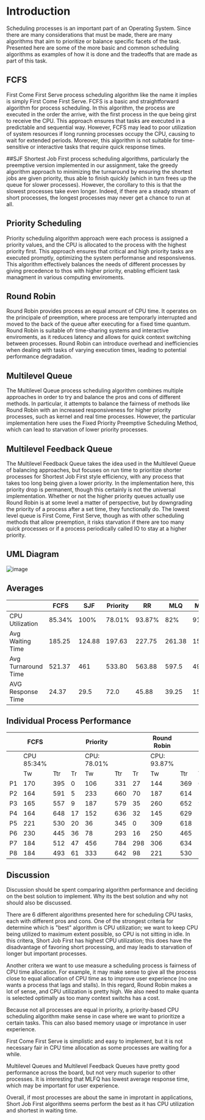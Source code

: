 # Introduction
Scheduling processes is an important part of an Operating System. Since there are many considerations that must be made, there are many algorithms that aim to prioritize or balance specific facets of the task. Presented here are some of the more basic and common scheduling algorithms as examples of how it is done and the tradeoffs that are made as part of this task.

## FCFS
First Come First Serve process scheduling algorithm like the name it implies is simply First Come First Serve. FCFS is a basic and straightforward algorithm for process scheduling. In this algorithm, the process are executed in the order the arrive, with the first process in the que being girst to receive the CPU. This approach ensures that tasks are executed in a predictable and sequential way. However, FCFS may lead to poor utilization of system resources if long running processes occupy the CPU, causing to wait for extended periods. Moreover, this algorithm is not suitable for time-sensitive or interactive tasks that require quick response times.  

##SJF
Shortest Job First process scheduling algorithms, particularly the preemptive version implemented in our assignment, take the greedy algorithm approach to minimizing the turnaround by ensuring the shortest jobs are given priority, thus able to finish quickly (which in turn frees up the queue for slower processes). However, the corollary to this is that the slowest processes take even longer. Indeed, if there are a steady stream of short processes, the longest processes may never get a chance to run at all.

## Priority Scheduling
Priority scheduling algorithm approach were each process is assigned a priority values, and the CPU is allocated to the process with the highest priority first. This approach ensures that critical and high priority tasks are executed promptly, optimizing the system performanse and responsivenss. This algorithm effectively balances the needs of different processes by giving precedence to thos with higher priority, enabling efficient task managment in various computing enviroments. 

## Round Robin
Round Robin provides process an equal amount of CPU time. It operates on the principale of preemption, where process are temporarly interrupted and moved to the back of the queue after executing for a fixed time quantum. Round Robin is suitable ofr time-sharing systems and interactive enviroments, as it reduces latency and allows for quick context switching between processes. Round Robin can introduce overhead and inefficiencies when dealing with tasks of varying execution times, leading to potential performance degradation. 


## Multilevel Queue
The Multilevel Queue process scheduling algorithm combines multiple approaches in order to try and balance the pros and cons of different methods. In particular, it attempts to balance the fairness of methods like Round Robin with an increased responsiveness for higher priority processes, such as kernel and real time processes. However, the particular implementation here uses the Fixed Priority Preemptive Scheduling Method, which can lead to starvation of lower priority processes.

## Multilevel Feedback Queue
The Multilevel Feedback Queue takes the idea used in the Multilevel Queue of balancing approaches, but focuses on run time to prioritize shorter processes for Shortest Job First style efficiency, with any process that takes too long being given a lower priority. In the implementation here, this priority drop is permanent, though this certainly is not the universal implementation. Whether or not the higher priority queues actually use Round Robin is at some level a matter of perspective, but by downgrading the priority of a process after a set time, they functionally do. The lowest level queue is First Come, First Serve, though as with other scheduling methods that allow preemption, it risks starvation if there are too many quick processes or if a process periodically called IO to stay at a higher priority.

## UML Diagram
![image](https://github.com/robtai29/CSB340_CPUScheduler/assets/61960571/f08de938-7233-44a1-99a0-7efc66ea04b6)


## Averages

|						|FCFS	|SJF	| Priority	|RR		|MLQ	|MLFQ	|
|---					|---	|---	|---		|---	|---	|---	|
|CPU Utilization		|85.34%	|100%	|		78.01%	|	93.87%	|82%	|91.4%	|
|Avg Waiting Time		|185.25	|124.88	|	197.63		|	227.75	|261.38	|156.88	|
|Avg Turnaround Time	|521.37	|461	|	533.80		|	563.88	|597.5	|493	|
|AVG Response Time		|24.37	|29.5	|	72.0		|	45.88	|39.25	|15.75	|

## Individual Process Performance

|    | FCFS |     |    | Priority |     |    | Round Robin |     |    | SJF  |     |    | MLQ  |     |    | MLFQ |     |    |
|----|------|-----|----|----------|-----|----|-------------|-----|----|------|-----|----|------|-----|----|------|-----|----|
|    | CPU 85:34%  |     |    | CPU:  78.01%   |     |    | CPU: 93.87%	       |     |    | CPU:100%	 |     |    | CPU:82%	 |     |    | CPU: 91.4%|     |    |
|    | Tw   | Ttr | Tr | Tw       | Ttr | Tr | Tw          | Ttr | Tr | Tw   | Ttr | Tr | Tw   | Ttr | Tr | Tw   | Ttr | Tr |
| P1 |  170 | 395 | 0  |   106    | 331 | 27 |      144    | 369 | 0  |  26  | 251 | 11 |  68  | 293 |  0 |  63  | 288 | 0  |
| P2 |  164 | 591 | 5  |   233    | 660 | 70 |      187    | 614 | 5  |  46  | 473 | 3  |  409 | 836 | 35 |  145 | 572 | 5  |
| P3 |  165 | 557 | 9  |   187    | 579 | 35 |      260    | 652 | 9  |  255 | 647 | 16 |  401 | 401 | 39 |  221 | 613 | 9  |
| P4 |  164 | 648 | 17 |   152    | 636 | 32 |      145    | 629 | 14 |  8   | 492 | 0  |  56  | 540 | 4  |  17  | 501 | 14 |
| P5 |  221 | 530 | 20 |   36     | 345 | 0  |      309    | 618 | 17 |  231 | 540 | 123|  132 | 441 | 7  |  253 | 562 | 17 |
| P6 |  230 | 445 | 36 |   78     | 293 | 16 |      250    | 465 | 22 |  61  | 276 | 29 |  132 | 347 | 11 |  191 | 406 | 22 |
| P7 |  184 | 512 | 47 |   456    | 784 | 298|      306    | 634 | 27 |  277 | 605 | 47 |  435 | 763 | 96 |  228 | 556 | 27 |
| P8 |  184 | 493 | 61 |   333    | 642 | 98 |      221    | 530 | 33 |   95 |  404| 7   |  458 | 767 | 122|  137 | 446 | 32 |

## Discussion
Discussion should be spent comparing algorithm performance and deciding on the best solution to implement. Why its the best solution and why not should also be discussed.

There are 6 different algorithms presented here for scheduling CPU tasks, each with different pros and cons. One of the strongest criteria for determine which is "best" algorithm is CPU utilization; we want to keep CPU being utilized to maximum extent possible, so CPU is not sitting in idle. In this critera, Short Job First has highest CPU utilization; this does have the disadvantage of favoring short processing, and may leads to starvation of longer but important processes. 

Another critera we want to use measure a scheduling process is fairness of CPU time allocation. For example, it may make sense to give all the process close to equal allocation of CPU time as to improve user experience (no one wants a process that lags and stalls). In this regard, Round Robin makes a lot of sense, and CPU utilization is pretty high.  We also need to make quanta is selected optimally as too many context switchs has a cost. 

Because not all processes are equal in priority, a priority-based CPU scheduling algorithm make sense in case where we want to prioritize a certain tasks. This can also based memory usage or improtance in user experience.

First Come First Serve is simplistic and easy to implement, but it is not necessary fair in CPU time allocation as some processes are waiting for a while.

Multilevel Queues and Multilevel Feedback Queues have pretty good performance across the board, but not very much superior to other processes. It is interesting that MLFQ has lowest average response time, which may be important for user experience.

Overall, if most processes are about the same in improtant in applications, Short Job First algorithms seems perform the best as it has CPU utilization and shortest in waiting time.



